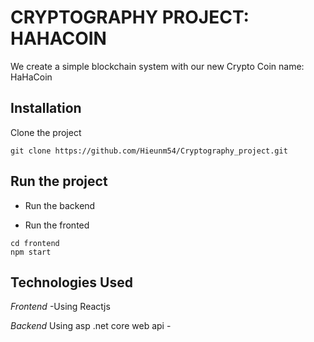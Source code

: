 # CRYPTOGRAPHY PROJECT: HAHACOIN
We create a simple blockchain system with our new Crypto Coin name: HaHaCoin

## Installation
Clone the project
```
git clone https://github.com/Hieunm54/Cryptography_project.git
```

## Run the project
* Run the backend

* Run the fronted
```
cd frontend
npm start
```

## Technologies Used
_Frontend_
<space>-Using Reactjs<space>

_Backend_ Using asp .net core web api
<space>-